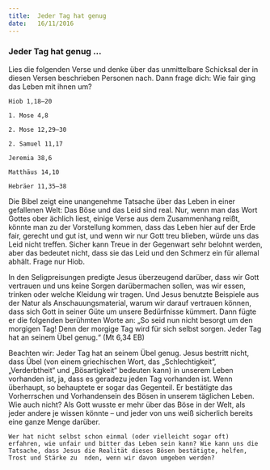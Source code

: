 ```yaml
---
title:  Jeder Tag hat genug
date:   16/11/2016
---
```


### Jeder Tag hat genug ...

Lies die folgenden Verse und denke über das unmittelbare Schicksal der in diesen Versen beschrieben Personen nach. Dann frage dich: Wie fair ging das Leben mit ihnen um?

`Hiob 1,18–20`

`1. Mose 4,8`

`2. Mose 12,29–30`

`2. Samuel 11,17`

`Jeremia 38,6`

`Matthäus 14,10`

`Hebräer 11,35–38`

Die Bibel zeigt eine unangenehme Tatsache über das Leben in einer gefallenen Welt: Das Böse und das Leid sind real. Nur, wenn man das Wort Gottes ober ächlich liest, einige Verse aus dem Zusammenhang reißt, könnte man zu der Vorstellung kommen, dass das Leben hier auf der Erde fair, gerecht und gut ist, und wenn wir nur Gott treu blieben, würde uns das Leid nicht treffen. Sicher kann Treue in der Gegenwart sehr belohnt werden, aber das bedeutet nicht, dass sie das Leid und den Schmerz ein für allemal abhält. Frage nur Hiob.

In den Seligpreisungen predigte Jesus überzeugend darüber, dass wir Gott vertrauen und uns keine Sorgen darübermachen sollen, was wir essen, trinken oder welche Kleidung wir tragen. Und Jesus benutzte Beispiele aus der Natur als Anschauungsmaterial, warum wir darauf vertrauen können, dass sich Gott in seiner Güte um unsere Bedürfnisse kümmert. Dann fügte er die folgenden berühmten Worte an: „So seid nun nicht besorgt um den morgigen Tag! Denn der morgige Tag wird für sich selbst sorgen. Jeder Tag hat an seinem Übel genug.“ (Mt 6,34 EB)

Beachten wir: Jeder Tag hat an seinem Übel genug. Jesus bestritt nicht, dass Übel (von einem griechischen Wort, das „Schlechtigkeit“, „Verderbtheit“ und „Bösartigkeit“ bedeuten kann) in unserem Leben vorhanden ist, ja, dass es geradezu jeden Tag vorhanden ist. Wenn überhaupt, so behauptete er sogar das Gegenteil. Er bestätigte das Vorherrschen und Vorhandensein des Bösen in unserem täglichen Leben. Wie auch nicht? Als Gott wusste er mehr über das Böse in der Welt, als jeder andere je wissen könnte – und jeder von uns weiß sicherlich bereits eine ganze Menge darüber.

`Wer hat nicht selbst schon einmal (oder vielleicht sogar oft) erfahren, wie unfair und bitter das Leben sein kann? Wie kann uns die Tatsache, dass Jesus die Realität dieses Bösen bestätigte, helfen, Trost und Stärke zu  nden, wenn wir davon umgeben werden?`